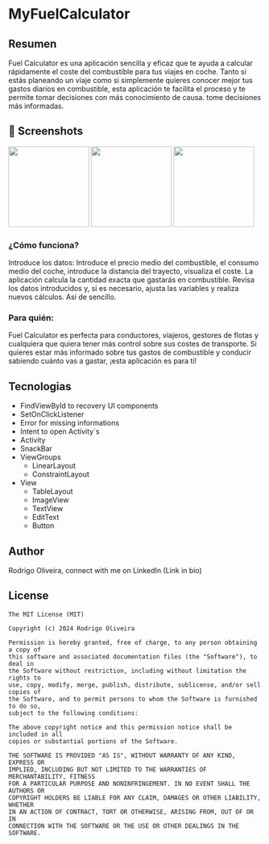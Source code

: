 # MyFuelCalculator

## Resumen
Fuel Calculator es una aplicación sencilla y eficaz que te ayuda a calcular rápidamente el coste del combustible para tus viajes en coche. 
Tanto si estás planeando un viaje como si simplemente quieres conocer mejor tus gastos diarios en combustible, esta aplicación te facilita el proceso y te permite tomar decisiones con más conocimiento de causa. 
tome decisiones más informadas.

## :camera_flash: Screenshots
<img src="https://github.com/user-attachments/assets/c72f5877-bd4c-45fc-9065-64d8b32312d9" width=160/>
<img src="https://github.com/user-attachments/assets/f0afc658-fab7-44c7-9ebf-050ec4da4e4b" width=160/>
<img src="https://github.com/user-attachments/assets/92d35bec-cd38-415a-a299-e63a57ac49d2" width=160/>


### ¿Cómo funciona?
Introduce los datos: Introduce el precio medio del combustible, el consumo medio del coche, introduce la distancia del trayecto, visualiza el coste. La aplicación calcula la cantidad exacta que gastarás en combustible.
Revisa los datos introducidos y, si es necesario, ajusta las variables y realiza nuevos cálculos. Así de sencillo.

### Para quién:
Fuel Calculator es perfecta para conductores, viajeros, gestores de flotas y cualquiera que quiera tener más control sobre sus costes de transporte. 
Si quieres estar más informado sobre tus gastos de combustible y conducir sabiendo cuánto vas a gastar, ¡esta aplicación es para ti!

## Tecnologias
- FindViewById to recovery UI components
- SetOnClickListener
- Error for missing informations
- Intent to open Activity´s
- Activity
- SnackBar
- ViewGroups
  - LinearLayout
  - ConstraintLayout
- View
  - TableLayout
  - ImageView
  - TextView
  - EditText
  - Button

 ## Author
 Rodrigo Oliveira, connect with me on LinkedIn (Link in bio)

 ## License
```
The MIT License (MIT)

Copyright (c) 2024 Rodrigo Oliveira

Permission is hereby granted, free of charge, to any person obtaining a copy of
this software and associated documentation files (the "Software"), to deal in
the Software without restriction, including without limitation the rights to
use, copy, modify, merge, publish, distribute, sublicense, and/or sell copies of
the Software, and to permit persons to whom the Software is furnished to do so,
subject to the following conditions:

The above copyright notice and this permission notice shall be included in all
copies or substantial portions of the Software.

THE SOFTWARE IS PROVIDED "AS IS", WITHOUT WARRANTY OF ANY KIND, EXPRESS OR
IMPLIED, INCLUDING BUT NOT LIMITED TO THE WARRANTIES OF MERCHANTABILITY, FITNESS
FOR A PARTICULAR PURPOSE AND NONINFRINGEMENT. IN NO EVENT SHALL THE AUTHORS OR
COPYRIGHT HOLDERS BE LIABLE FOR ANY CLAIM, DAMAGES OR OTHER LIABILITY, WHETHER
IN AN ACTION OF CONTRACT, TORT OR OTHERWISE, ARISING FROM, OUT OF OR IN
CONNECTION WITH THE SOFTWARE OR THE USE OR OTHER DEALINGS IN THE SOFTWARE.
```
